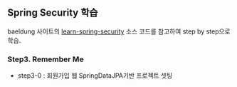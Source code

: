 ## Spring Security 학습

baeldung 사이트의 [learn-spring-security](https://github.com/eugenp/learn-spring-security) 소스 코드를 참고하여 step by step으로 학습.

### Step3. Remember Me
- step3-0 : 회원가입 웹 SpringDataJPA기반 프로젝트 셋팅